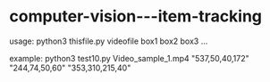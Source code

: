 # computer-vision---item-tracking

usage: python3 thisfile.py videofile box1 box2 box3 ...

example: python3 test10.py Video_sample_1.mp4 "537,50,40,172" "244,74,50,60" "353,310,215,40"
